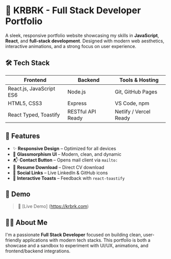 # 🚀 KRBRK - Full Stack Developer Portfolio

A sleek, responsive portfolio website showcasing my skills in **JavaScript**, **React**, and **full-stack development**. Designed with modern web aesthetics, interactive animations, and a strong focus on user experience.


## 🛠️ Tech Stack

| Frontend                 | Backend               | Tools & Hosting         |
|--------------------------|-----------------------|-------------------------|
| React.js, JavaScript ES6 | Node.js               | Git, GitHub Pages       |
| HTML5, CSS3              | Express               | VS Code, npm            |
| React Typed, Toastify    | RESTful API Ready     | Netlify / Vercel Ready  |



## 🎯 Features

- ✨ **Responsive Design** – Optimized for all devices
- 🎨 **Glassmorphism UI** – Modern, clean, and dynamic
- 📬 **Contact Button** – Opens mail client via `mailto:`
- 📄 **Resume Download** – Direct CV download
- 🔗 **Social Links** – Live LinkedIn & GitHub icons
- 🚀 **Interactive Toasts** – Feedback with `react-toastify`



## 📸 Demo

> 🔗 [Live Demo] (https://krbrk.com)


## 🧑‍💻 About Me

I'm a passionate **Full Stack Developer** focused on building clean, user-friendly applications with modern tech stacks. This portfolio is both a showcase and a sandbox to experiment with UI/UX, animations, and frontend/backend integrations.

